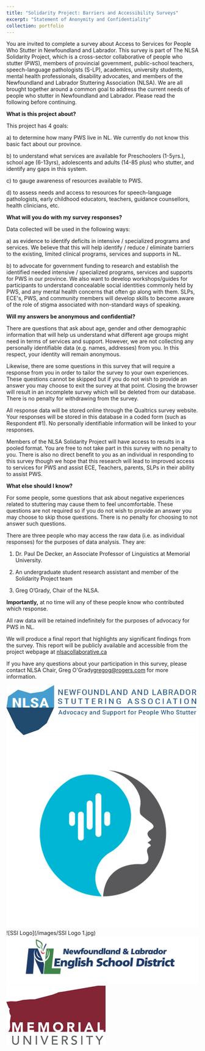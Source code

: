 ```yaml
---
title: "Solidarity Project: Barriers and Accessibility Surveys"
excerpt: "Statement of Anonymity and Confidentiality"
collection: portfolio
---
```


You are invited to complete a survey about Access to Services for People Who Stutter in Newfoundland and Labrador. This survey is part of The NLSA Solidarity Project, which is a cross-sector collaborative of people who stutter (PWS), members of provincial government, public-school teachers, speech-language pathologists (S-LP), academics, university students, mental health professionals, disability advocates, and members of the Newfoundland and Labrador Stuttering Association (NLSA). We are all brought together around a common goal to address the current needs of people who stutter in Newfoundland and Labrador. Please read the following before continuing. 



**What is this project about?**



This project has 4 goals: 

a) to determine how many PWS live in NL. We currently do not know this basic fact about our province.

b) to understand what services are available for Preschoolers (1-5yrs.), school age (6-13yrs), adolescents and adults (14-85 plus) who stutter, and identify any gaps in this system.

c) to gauge awareness of resources available to PWS.

d) to assess needs and access to resources for speech-language pathologists, early childhood educators, teachers, guidance counsellors, health clinicians, etc.



**What will you do with my survey responses?**



Data collected will be used in the following ways: 

a) as evidence to identify deficits in intensive / specialized programs and services. We believe that this will help identify / reduce / eliminate barriers to the existing, limited clinical programs, services and supports in NL. 

b) to advocate for government funding to research and establish the identified needed intensive / specialized programs, services and supports for PWS in our province. We also want to develop workshops/guides for participants to understand concealable social identities commonly held by PWS, and any mental health concerns that often go along with them. SLPs, ECE's, PWS, and community members will develop skills to become aware of the role of stigma associated with non-standard ways of speaking.



**Will my answers be anonymous and confidential?**



There are questions that ask about age, gender and other demographic information that will help us understand what different age groups might need in terms of services and support. However, we are not collecting any personally identifiable data (e.g. names, addresses) from you. In this respect, your identity will remain anonymous.


Likewise, there are some questions in this survey that will require a response from you in order to tailor the survey to your own experiences. These questions cannot be skipped but if you do not wish to provide an answer you may choose to exit the survey at that point. Closing the browser will result in an incomplete survey which will be deleted from our database. There is no penalty for withdrawing from the survey.


All response data will be stored online through the Qualtrics survey website. Your responses will be stored in this database in a coded form (such as Respondent #1). No personally identifiable information will be linked to your responses.



Members of the NLSA Solidarity Project will have access to results in a pooled format. You are free to not take part in this survey with no penalty to you. There is also no direct benefit to you as an individual in responding to this survey though we hope that this research will lead to improved access to services for PWS and assist ECE, Teachers, parents, SLPs in their ability to assist PWS. 



**What else should I know?**

For some people, some questions that ask about negative experiences related to stuttering may cause them to feel uncomfortable. These questions are not required so if you do not wish to provide an answer you may choose to skip those questions. There is no penalty for choosing to not answer such questions.


There are three people who may access the raw data (i.e. as individual responses) for the purposes of data analysis. They are: 


1) Dr. Paul De Decker, an Associate Professor of Linguistics at Memorial University.

2) An undergraduate student research assistant and member of the Solidarity Project team 

3) Greg O’Grady, Chair of the NLSA. 



**Importantly,** at no time will any of these people know who contributed which response. 



All raw data will be retained indefinitely for the purposes of advocacy for PWS in NL. 



We will produce a final report that highlights any significant findings from the survey. This report will be publicly available and accessible from the project webpage at [nlsacollaborative.ca](http://nlsascollaborative.ca/)



If you have any questions about your participation in this survey, please contact NLSA Chair, Greg O'Grady[gregog@rogers.com](mailto:gregog@rogers.com) for more information.

![NLSA Logo](/images/NLSA-logo.jpg)
![NLASLPA Logo](/images/NLASLPA-logo.jpg)
![SSI Logo](/images/SSI Logo 1.jpg)
![NLESD Logo](/images/NLESDlogo.png)
![MUN Logo](/images/MUN-Logo.jpg)

